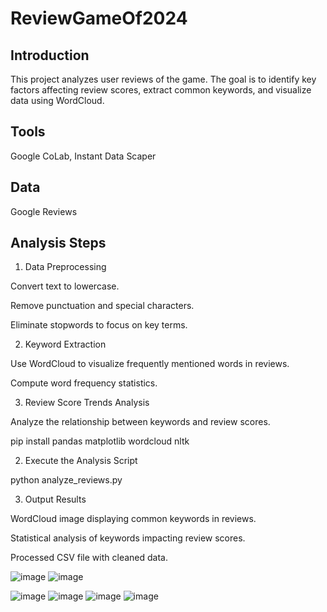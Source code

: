 ﻿# ReviewGameOf2024

## Introduction
This project analyzes user reviews of the game. The goal is to identify key factors affecting review scores, extract common keywords, and visualize data using WordCloud.

## Tools
 Google CoLab, Instant Data Scaper

## Data
  Google Reviews

## Analysis Steps

1. Data Preprocessing

Convert text to lowercase.

Remove punctuation and special characters.

Eliminate stopwords to focus on key terms.

2. Keyword Extraction

Use WordCloud to visualize frequently mentioned words in reviews.

Compute word frequency statistics.

3. Review Score Trends Analysis

Analyze the relationship between keywords and review scores.

pip install pandas matplotlib wordcloud nltk

2. Execute the Analysis Script

python analyze_reviews.py

3. Output Results

WordCloud image displaying common keywords in reviews.

Statistical analysis of keywords impacting review scores.

Processed CSV file with cleaned data.

![image](https://github.com/user-attachments/assets/ce6e6a35-561d-4b45-a6ca-c04abdd1c60b)
![image](https://github.com/user-attachments/assets/38d35a6a-0368-49c7-9d31-5254bad52097)

![image](https://github.com/user-attachments/assets/2253bdab-ad14-499a-874b-337b2e3f28c8)
![image](https://github.com/user-attachments/assets/73a23b65-2cfd-49ac-842b-b8a117e43b4f)
![image](https://github.com/user-attachments/assets/c9047561-b6aa-4820-a059-55ec81d9edd3)
![image](https://github.com/user-attachments/assets/0acef2ad-9c81-4188-ba6e-9fc133e1869d)





